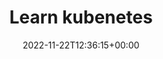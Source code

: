 ---
weight: 600
title: "Learn kubenetes"
description: "Guides to getting start k8s."
icon: menu_book
date: 2022-11-22T12:36:15+00:00
lastmod: 2022-11-22T12:36:15+00:00
draft: false
images: []
---